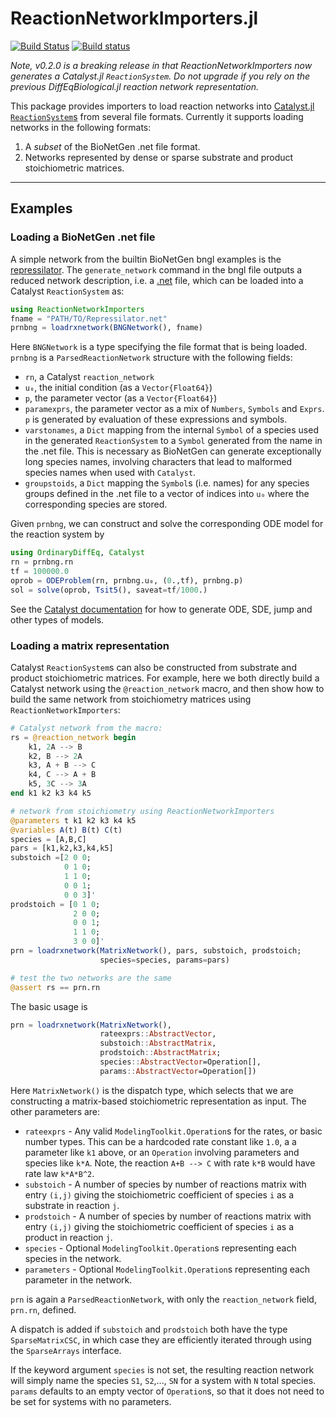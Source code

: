 # ReactionNetworkImporters.jl

[![Build Status](https://travis-ci.org/isaacsas/ReactionNetworkImporters.jl.svg?branch=master)](https://travis-ci.org/isaacsas/ReactionNetworkImporters.jl)
[![Build status](https://ci.appveyor.com/api/projects/status/wqq5flk2w8asad78/branch/master?svg=true)](https://ci.appveyor.com/project/isaacsas/reactionnetworkimporters-jl/branch/master)

*Note, v0.2.0 is a breaking release in that ReactionNetworkImporters now
generates a Catalyst.jl `ReactionSystem`. Do not upgrade if you rely on the
previous DiffEqBiological.jl reaction network representation.*

This package provides importers to load reaction networks into
[Catalyst.jl](https://github.com/SciML/Catalyst.jl)
[`ReactionSystem`s](https://catalyst.sciml.ai/dev/api/catalyst_api/#ModelingToolkit.ReactionSystem)
from several file formats. Currently it supports loading networks in the
following formats:
1. A *subset* of the BioNetGen .net file format.
2. Networks represented by dense or sparse substrate and product stoichiometric
   matrices.
<!-- 3. The basic format used by the [RSSA](https://www.cosbi.eu/research/prototypes/rssa) group at COSBI in their [model collection](https://www.cosbi.eu/prototypes/jLiexDeBIgFV4zxwnKiW97oc4BjTtIoRGajqdUz4.zip). -->

----
## Examples

### Loading a BioNetGen .net file
A simple network from the builtin BioNetGen bngl examples is the
[repressilator](data/repressilator/Repressilator.bngl). The `generate_network`
command in the bngl file outputs a reduced network description, i.e. a
[.net](data/repressilator/Repressilator.net) file, which can be loaded into a
Catalyst `ReactionSystem` as:
```julia
using ReactionNetworkImporters
fname = "PATH/TO/Repressilator.net"
prnbng = loadrxnetwork(BNGNetwork(), fname)
```
Here `BNGNetwork` is a type specifying the file format that is being loaded.
`prnbng` is a `ParsedReactionNetwork` structure with the following fields:
- `rn`, a Catalyst `reaction_network`
- `u₀`, the initial condition (as a `Vector{Float64}`)
- `p`, the parameter vector (as a `Vector{Float64}`)
- `paramexprs`, the parameter vector as a mix of `Numbers`, `Symbols` and
  `Exprs`. `p` is generated by evaluation of these expressions and symbols.
- `varstonames`, a `Dict` mapping from the internal `Symbol` of a species used
  in the generated `ReactionSystem` to a `Symbol` generated from the name in the
  .net file. This is necessary as BioNetGen can generate exceptionally long
  species names, involving characters that lead to malformed species names when
  used with `Catalyst`.
- `groupstoids`, a `Dict` mapping the `Symbol`s (i.e. names) for any species
  groups defined in the .net file to a vector of indices into `u₀` where the
  corresponding species are stored.

Given `prnbng`, we can construct and solve the corresponding ODE model for the
reaction system by
```julia
using OrdinaryDiffEq, Catalyst
rn = prnbng.rn
tf = 100000.0
oprob = ODEProblem(rn, prnbng.u₀, (0.,tf), prnbng.p)
sol = solve(oprob, Tsit5(), saveat=tf/1000.)
```
See the [Catalyst documentation](https://catalyst.sciml.ai/dev/) for how to
generate ODE, SDE, jump and other types of models.

### Loading a matrix representation
Catalyst `ReactionSystem`s can also be constructed from substrate and product
stoichiometric matrices. For example, here we both directly build a Catalyst
network using the `@reaction_network` macro, and then show how to build the same
network from stoichiometry matrices using `ReactionNetworkImporters`:
```julia
# Catalyst network from the macro:
rs = @reaction_network begin
    k1, 2A --> B
    k2, B --> 2A
    k3, A + B --> C
    k4, C --> A + B
    k5, 3C --> 3A
end k1 k2 k3 k4 k5

# network from stoichiometry using ReactionNetworkImporters
@parameters t k1 k2 k3 k4 k5
@variables A(t) B(t) C(t)
species = [A,B,C]
pars = [k1,k2,k3,k4,k5]
substoich =[2 0 0;
            0 1 0;
            1 1 0;
            0 0 1;
            0 0 3]'
prodstoich = [0 1 0;
              2 0 0;
              0 0 1;
              1 1 0;
              3 0 0]'
prn = loadrxnetwork(MatrixNetwork(), pars, substoich, prodstoich; 
                    species=species, params=pars)

# test the two networks are the same
@assert rs == prn.rn
```

The basic usage is
```julia
prn = loadrxnetwork(MatrixNetwork(),  
                    rateexprs::AbstractVector, 
                    substoich::AbstractMatrix, 
                    prodstoich::AbstractMatrix; 
                    species::AbstractVector=Operation[], 
                    params::AbstractVector=Operation[])
```
Here `MatrixNetwork()` is the dispatch type, which selects that we are
constructing a matrix-based stoichiometric representation as input. The other
parameters are:
- `rateexprs` - Any valid `ModelingToolkit.Operation`s for the rates, or basic
  number types. This can be a hardcoded rate constant like `1.0`, a a parameter
  like `k1` above, or an `Operation` involving parameters and species like
  `k*A`. Note, the reaction `A+B --> C` with rate `k*B` would have rate law
  `k*A*B^2`.
- `substoich` - A number of species by number of reactions matrix with entry
  `(i,j)` giving the stoichiometric coefficient of species `i` as a substrate in
  reaction `j`. 
- `prodstoich` - A number of species by number of reactions matrix with entry
  `(i,j)` giving the stoichiometric coefficient of species `i` as a product in
  reaction `j`.
- `species` - Optional `ModelingToolkit.Operation`s representing each species in
  the network.
- `parameters` - Optional `ModelingToolkit.Operation`s representing each
  parameter in the network.

`prn` is again a `ParsedReactionNetwork`, with only the `reaction_network`
field, `prn.rn`, defined.

A dispatch is added if `substoich` and `prodstoich` both have the type
`SparseMatrixCSC`, in which case they are efficiently iterated through using the
`SparseArrays` interface.

If the keyword argument `species` is not set, the resulting reaction network
will simply name the species `S1`, `S2`,..., `SN` for a system with `N` total
species. `params` defaults to an empty vector of `Operation`s, so that it does not
need to be set for systems with no parameters.

<!-- ### Loading a RSSA format network file
As the licensing is unclear we can not redistribute any example RSSA formatted networks. They can be downloaded from the model collection link listed above. Assuming you've saved both a reaction network file and corresponding initial condition file, they can be loaded as
```julia
initialconditionf = "PATH/TO/FILE"
networkf = "PATH/TO/FILE"
rssarn = loadrxnetwork(RSSANetwork(), "RSSARxSys", initialconditionf, networkf)
```
Here `RSSANetwork` specifies the type of the file to parse, and `RSSARxSys` gives the type of the generated `reaction_network`. `rssarn` is again a `ParsedReactionNetwork`, but only the `rn` and `u₀` fields will now be relevant (the remaining fields will be set to `nothing`). -->
